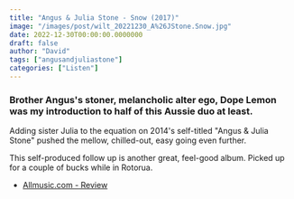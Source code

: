 ```yaml
---
title: "Angus & Julia Stone - Snow (2017)"
image: "/images/post/wilt_20221230_A%26JStone.Snow.jpg"
date: 2022-12-30T00:00:00.0000000
draft: false
author: "David"
tags: ["angusandjuliastone"]
categories: ["Listen"]
---
```

### Brother Angus's stoner, melancholic alter ego, Dope Lemon was my introduction to half of this Aussie duo at least. 

 Adding sister Julia to the equation on 2014's self-titled "Angus & Julia Stone" pushed the mellow, chilled-out, easy going even further.

 This self-produced follow up is another great, feel-good album. Picked up for a couple of bucks while in Rotorua.

-  [Allmusic.com - Review](https://www.allmusic.com/album/snow-mw0003097482)